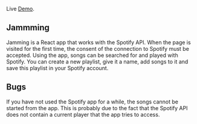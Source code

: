 Live [Demo](https://www.philippniestroj.com/source/jammming).

## Jammming
Jamming is a React app that works with the Spotify API.
When the page is visited for the first time, the consent of the connection to Spotify must be accepted.
Using the app, songs can be searched for and played with Spotify.
You can create a new playlist, give it a name, add songs to it and save this playlist in your Spotify account.

## Bugs
If you have not used the Spotify app for a while, the songs cannot be started from the app. 
This is probably due to the fact that the Spotify API does not contain a current player that the app tries to access.
